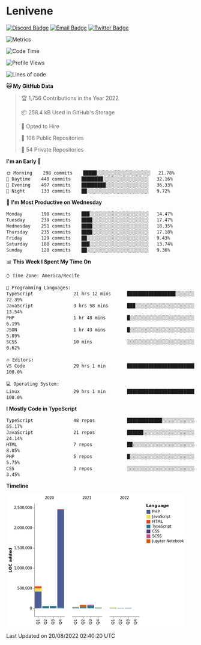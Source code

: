 # Lenivene

[![Discord Badge](https://img.shields.io/badge/-Lenivene%230715-black?style=flat-square&logo=Discord&logoColor=white)](http://discord.com/)
[![Email Badge](https://img.shields.io/badge/-lenivene@msn.com-black?style=flat-square&logo=Gmail&logoColor=white&link=mailto:lenivene@msn.com)](mailto:lenivene@msn.com)
[![Twitter Badge](https://img.shields.io/badge/-@enevinel-black?style=flat-square&logo=twitter&logoColor=white&link=https://twitter.com/enevinel)](https://twitter.com/enevinel)

<!-- https://github-readme-stats.vercel.app/api?username=lenivene&show_icons=true -->

<img src="https://metrics.lecoq.io/lenivene?template=classic&config.timezone=America%2FRecife" alt="Metrics" />

<!--START_SECTION:waka-->
![Code Time](http://img.shields.io/badge/Code%20Time-638%20hrs%2052%20mins-blue)

![Profile Views](http://img.shields.io/badge/Profile%20Views-0-blue)

![Lines of code](https://img.shields.io/badge/From%20Hello%20World%20I%27ve%20Written-3%20Million%20lines%20of%20code-blue)

**🐱 My GitHub Data** 

> 🏆 1,756 Contributions in the Year 2022
 > 
> 📦 258.4 kB Used in GitHub's Storage 
 > 
> 💼 Opted to Hire
 > 
> 📜 106 Public Repositories 
 > 
> 🔑 54 Private Repositories  
 > 
**I'm an Early 🐤** 

```text
🌞 Morning    298 commits    █████░░░░░░░░░░░░░░░░░░░░   21.78% 
🌆 Daytime    440 commits    ████████░░░░░░░░░░░░░░░░░   32.16% 
🌃 Evening    497 commits    █████████░░░░░░░░░░░░░░░░   36.33% 
🌙 Night      133 commits    ██░░░░░░░░░░░░░░░░░░░░░░░   9.72%

```
📅 **I'm Most Productive on Wednesday** 

```text
Monday       198 commits    ███░░░░░░░░░░░░░░░░░░░░░░   14.47% 
Tuesday      239 commits    ████░░░░░░░░░░░░░░░░░░░░░   17.47% 
Wednesday    251 commits    ████░░░░░░░░░░░░░░░░░░░░░   18.35% 
Thursday     235 commits    ████░░░░░░░░░░░░░░░░░░░░░   17.18% 
Friday       129 commits    ██░░░░░░░░░░░░░░░░░░░░░░░   9.43% 
Saturday     188 commits    ███░░░░░░░░░░░░░░░░░░░░░░   13.74% 
Sunday       128 commits    ██░░░░░░░░░░░░░░░░░░░░░░░   9.36%

```


📊 **This Week I Spent My Time On** 

```text
⌚︎ Time Zone: America/Recife

💬 Programming Languages: 
TypeScript               21 hrs 12 mins      ██████████████████░░░░░░░   72.39% 
JavaScript               3 hrs 58 mins       ███░░░░░░░░░░░░░░░░░░░░░░   13.54% 
PHP                      1 hr 48 mins        █░░░░░░░░░░░░░░░░░░░░░░░░   6.19% 
JSON                     1 hr 43 mins        █░░░░░░░░░░░░░░░░░░░░░░░░   5.89% 
SCSS                     10 mins             ░░░░░░░░░░░░░░░░░░░░░░░░░   0.62%

🔥 Editors: 
VS Code                  29 hrs 1 min        █████████████████████████   100.0%

💻 Operating System: 
Linux                    29 hrs 1 min        █████████████████████████   100.0%

```

**I Mostly Code in TypeScript** 

```text
TypeScript               48 repos            █████████████░░░░░░░░░░░░   55.17% 
JavaScript               21 repos            ██████░░░░░░░░░░░░░░░░░░░   24.14% 
HTML                     7 repos             ██░░░░░░░░░░░░░░░░░░░░░░░   8.05% 
PHP                      5 repos             █░░░░░░░░░░░░░░░░░░░░░░░░   5.75% 
CSS                      3 repos             ░░░░░░░░░░░░░░░░░░░░░░░░░   3.45%

```


**Timeline**

![Chart not found](https://raw.githubusercontent.com/lenivene/lenivene/master/charts/bar_graph.png) 


 Last Updated on 20/08/2022 02:40:20 UTC
<!--END_SECTION:waka-->